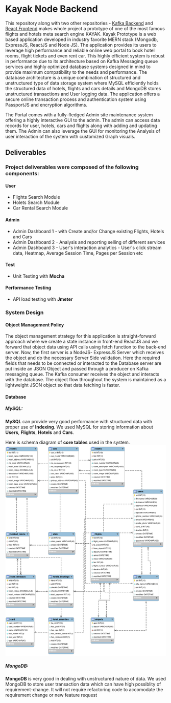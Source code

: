 # Kayak Node Backend

This repository along with two other repositories - [Kafka Backend](https://github.com/niyatpatel23295/kayak-kafka) and [React Frontend](https://github.com/niyatpatel23295/kayak-frontend) makes whole project a prototype of one of the most famous flights and hotels meta search engine KAYAK. Kayak Prototype is a web based application developed in industry favorite MERN stack (Mongodb, ExpressJS, ReactJS and Node JS). The application provides its users to leverage high performance and reliable online web portal to book hotel rooms, flight tickets and even rent car. This highly efficient system is robust in performance due to its architecture based on Kafka Messaging queue services and highly optimized database systems designed in mind to provide maximum compatibility to the needs and performance. The database architecture is a unique combination of structured and unstructured type of data storage system where MySQL efficiently holds the structured data of hotels, flights and cars details and MongoDB stores unstructured transactions and User logging data. The application offers a secure online transaction process and authentication system using PassportJS and encryption algorithms. 

The Portal comes with a fully-fledged Admin site maintenance system offering a highly interactive GUI to the admin. The admin can access data records for user, hotels, cars and flights along with adding and updating them. The Admin can also leverage the GUI for monitoring the Analysis of user interaction of the system with customized Graph visuals.


## Deliverables

### Project deliverables were composed of the following components:

#### User
  * Flights Search Module
  * Holets Search Module
  * Car Rental Search Module
#### Admin
  * Admin Dashboard 1 - with Create and/or Change existing Flights, Hotels and Cars
  * Admin Dashboard 2 - Analysis and reporting selling of different services
  * Admin Dashboard 3 - User's interaction analytics - User's click stream data, Heatmap, Average Session Time, Pages per         Session etc

#### Test
  * Unit Testing with **Mocha**
  
#### Performance Testing
  * API load testing with **Jmeter**

### System Design

#### Object Management Policy

The object management strategy for this application is straight-forward approach where we create a state instance in front-end ReactJS and we forward that object data using API calls using fetch function to the back-end server. Now, the first server is a NodeJS- ExpressJS Server which receives the object and do the necessary Server Side validation. Here the required fields that needs to be connected or interacted to the Database server are put inside an JSON Object and passed through a producer on Kafka messaging queue. The Kafka consumer receives the object and interacts with the database. The object flow throughout the system is maintained as a lightweight JSON object so that data fetching is faster.

#### Database
 ##### MySQL:
  **MySQL** can provide very good performance with structured data with proper use of **Indexing**. We used MySQL for storing   information about **Users**, **Flights**, **Hotels** and **Cars**. 
  
  Here is schema diagram of **core tables** used in the system.
  ![Kayak_DB](readme-src/Kayak_DB.png)
  
 ##### MongoDB:
 **MongoDB** is very good in dealing with unstructured nature of data. We used MongoDB to store user transaction data which     can have high possiblity of requirement-change. It will not require refactoring code to accomodate the requirement change or   new feature request
